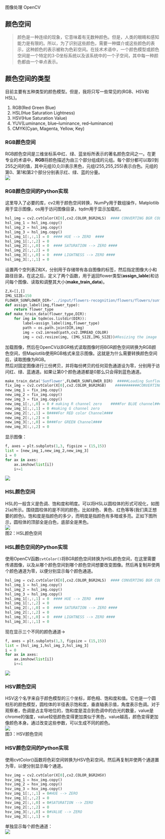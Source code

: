 图像处理 OpenCV
<a name="th7Pj"></a>
## 颜色空间
> 颜色是一种连续的现象，它意味着有无数种颜色。但是，人类的眼睛和感知能力是有限的。所以，为了识别这些颜色，需要一种媒介或这些颜色的表示，这种颜色的表示被称为色彩空间。在技术术语中，一个颜色模型或颜色空间是一个特定的3-D坐标系统以及该系统中的一个子空间，其中每一种颜色都由一个单点表示。

<a name="3yR3m"></a>
## 颜色空间的类型
目前主要有五种类型的颜色模型。但是，我将只写一些常见的(RGB、HSV和HSL)。

1. RGB(Red Green Blue)
2. HSL(Hue Saturation Lightness)
3. HSV(Hue Saturation Value)
4. YUV(Luminance, blue–luminance, red–luminance)
5. CMYK(Cyan, Magenta, Yellow, Key)
<a name="Wi5wQ"></a>
### RGB颜色空间
RGB颜色空间是三维坐标系中红、绿、蓝坐标所表示的著名颜色空间之一。在更专业的术语中，**RGB**将颜色描述为由三个部分组成的元组。每个部分都可以取0到255之间的值，其中元组(0,0,0)表示黑色，元组(255,255,255)表示白色。元组的第0、第1和第2个部分分别表示红、绿、蓝的分量。<br />![](https://cdn.nlark.com/yuque/0/2020/png/396745/1608046352756-c856bff5-0378-4038-8f4c-c18b4c5e5d78.png#align=left&display=inline&height=435&originHeight=435&originWidth=865&size=0&status=done&style=shadow&width=865)
<a name="e0ec5d48"></a>
### RGB颜色空间的Python实现
这里导入了必要的库，cv2用于颜色空间转换，NumPy用于数组操作，Matplotlib用于显示图像，os用于访问图像目录，tqdm用于显示加载栏。
```python
hsl_img = cv2.cvtColor(X[0],cv2.COLOR_BGR2HLS)  #### CONVERTING BGR COLOR SPACE INTO HSL COLOR SPACE  ####
hsl_img_1 = hsl_img.copy()
hsl_img_2 = hsl_img.copy()
hsl_img_3 = hsl_img.copy()
hsl_img_1[:,:,1] = 0  #### HUE --> ZERO  ####
hsl_img_1[:,:,2] = 0
hsl_img_2[:,:,0] = 0  #### SATURATION --> ZERO ####
hsl_img_2[:,:,2] = 0
hsl_img_3[:,:,0] = 0  #### LIGHTNESS --> ZERO ####
hsl_img_3[:,:,1] = 0
```
设置两个空列表Z和X，分别用于存储带有各自图像的标签，然后指定图像大小和路径目录。在这之后，定义了两个函数，用于返回flower类型(**assign_lable**)和访问每个图像、读取和调整其大小(**make_train_data**)。
```python
Z,X=[],[]
IMG_SIZE=150
FLOWER_SUNFLOWER_DIR='../input/flowers-recognition/flowers/flowers/sunflower'
def assign_label(img,flower_type):
    return flower_type
def make_train_data(flower_type,DIR):
    for img in tqdm(os.listdir(DIR)):
        label=assign_label(img,flower_type)
        path = os.path.join(DIR,img)
        img = cv2.imread(path,cv2.IMREAD_COLOR)
        img = cv2.resize(img, (IMG_SIZE,IMG_SIZE))#Resizing the image
```
加载图像，然后在OpenCV以BGR格式读取图像时将BGR颜色空间转换为RGB颜色空间，但Maplotlib使用RGB格式来显示图像。这就是为什么需要转换颜色空间后，读取图像为RGB。<br />然后对固定图像进行三份拷贝，并将每份拷贝的任何双色通道设为零，分别用于访问红、绿、蓝通道。如果让第0个颜色通道都是0那么只会得到蓝色通道。
```python
make_train_data('Sunflower',FLOWER_SUNFLOWER_DIR)  #####Loading Sunflower Data
fix_img = cv2.cvtColor(X[0],cv2.COLOR_BGR2RGB)    ###########CONVERTING BGR COLOR SPACE INTO RGB COLOR SPACE #########
new_img_1 = fix_img.copy() 
new_img_2 = fix_img.copy()
new_img_3 = fix_img.copy()
new_img_1[:,:,0] = 0 # making R channel zero    ####For BLUE channel#####
new_img_1[:,:,1] = 0 #making G channel zero
new_img_2[:,:,1] = 0####For RED color Channel####
new_img_2[:,:,2] = 0
new_img_3[:,:,0] = 0###For GREEN Channel####
new_img_3[:,:,2] = 0
```
显示图像：
```python
f, axes = plt.subplots(1,3, figsize = (15,15))
list = [new_img_1,new_img_2,new_img_3]
i = 0
for ax in axes:
    ax.imshow(list[i])
    i+=1
```
![](https://cdn.nlark.com/yuque/0/2020/png/396745/1608046352774-e097615d-960d-4d1b-aea8-5f89bec5b1f0.png#align=left&display=inline&height=301&originHeight=301&originWidth=875&size=0&status=done&style=none&width=875)
<a name="PDkMJ"></a>
### HSL颜色空间
HSL的一般含义是色调、饱和度和明度。可以将HSL以圆柱体的形式可视化，如图2(a)所示。围绕圆柱体的是不同的颜色，比如绿色、黄色、红色等等(我们真正想要的颜色)。饱和度是指颜色的多少，而明度是指颜色有多暗或多亮。正如下图所示，圆柱体的顶部全是白色，底部全是黑色。<br />![](https://cdn.nlark.com/yuque/0/2020/webp/396745/1608046352793-6e2212cb-c318-4d4d-b089-31dd5d479bb5.webp#align=left&display=inline&height=322&originHeight=322&originWidth=716&size=0&status=done&style=shadow&width=716)<br />图2：HSL颜色空间
<a name="059fl"></a>
### HSL颜色空间的Python实现
使用OpenCV函数`cvtColor()`将BGR颜色空间转换为HSL颜色空间，在这里需要传递图像，以及从哪个颜色空间到哪个颜色空间想要改变图像。然后再复制并使两个颜色通道为零，以便分别显示每个颜色通道。
```python
hsl_img = cv2.cvtColor(X[0],cv2.COLOR_BGR2HLS)  #### CONVERTING BGR COLOR SPACE INTO HSL COLOR SPACE  ####
hsl_img_1 = hsl_img.copy()
hsl_img_2 = hsl_img.copy()
hsl_img_3 = hsl_img.copy()
hsl_img_1[:,:,1] = 0  #### HUE --> ZERO  ####
hsl_img_1[:,:,2] = 0
hsl_img_2[:,:,0] = 0  #### SATURATION --> ZERO ####
hsl_img_2[:,:,2] = 0
hsl_img_3[:,:,0] = 0  #### LIGHTNESS --> ZERO ####
hsl_img_3[:,:,1] = 0
```
现在显示三个不同的颜色通道→
```python
f, axes = plt.subplots(1,3, figsize = (15,15))
list = [hsl_img_1,hsl_img_2,hsl_img_3]
i = 0
for ax in axes:
    ax.imshow(list[i])
    i+=1
```
![](https://cdn.nlark.com/yuque/0/2020/png/396745/1608046352865-f4295a11-5774-4338-9192-e8fe08c2a700.png#align=left&display=inline&height=288&originHeight=288&originWidth=875&size=0&status=done&style=shadow&width=875)
<a name="8369294c"></a>
### HSV颜色空间
HSV这个名字来自于颜色模型的三个坐标，即色相、饱和度和值。它也是一个圆柱形的颜色模型，圆柱体的半径表示饱和度，垂直轴表示值，角度表示色调。对于观察者，色调是占主导地位的，饱和度是混合到色调中的白光的数量，value是chrome的强度，value较低颜色变得更加类似于黑色，value越高，颜色变得更加像颜色本身。通过改变这些参数，可以生成不同的颜色。<br />![](https://cdn.nlark.com/yuque/0/2020/webp/396745/1608046352785-844d3613-02f6-4cb9-9ade-9170263a5c3b.webp#align=left&display=inline&height=358&originHeight=358&originWidth=875&size=0&status=done&style=shadow&width=875)<br />图3：HSV颜色空间
<a name="W4hsT"></a>
### HSV颜色空间的Python实现
使用cvtColor()函数将色彩空间转换为HSV色彩空间。然后再复制并使两个通道置为零，以便分别显示每个通道。
```python
hsv_img = cv2.cvtColor(X[0],cv2.COLOR_BGR2HSV)
hsv_img_1 = hsv_img.copy()
hsv_img_2 = hsv_img.copy()
hsv_img_3 = hsv_img.copy()
hsv_img_1[:,:,1] = 0#HUE --> ZERO
hsv_img_1[:,:,2] = 0
hsv_img_2[:,:,0] = 0#SATURATION --> ZERO
hsv_img_2[:,:,2] = 0
hsv_img_3[:,:,0] = 0#VALUE --> ZERO
hsv_img_3[:,:,1] = 0
```
单独显示每个颜色通道：<br />![](https://cdn.nlark.com/yuque/0/2020/png/396745/1608046352920-2fca267f-ec71-4d6a-b636-ca4fde9b287d.png#align=left&display=inline&height=292&originHeight=292&originWidth=875&size=0&status=done&style=shadow&width=875)
